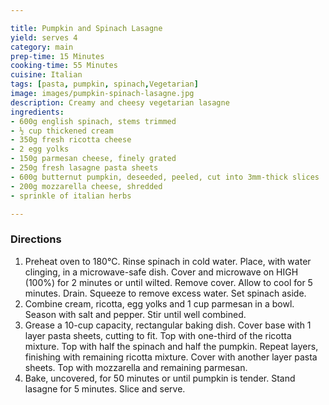```yaml
---

title: Pumpkin and Spinach Lasagne
yield: serves 4
category: main
prep-time: 15 Minutes
cooking-time: 55 Minutes
cuisine: Italian
tags: [pasta, pumpkin, spinach,Vegetarian]
image: images/pumpkin-spinach-lasagne.jpg
description: Creamy and cheesy vegetarian lasagne
ingredients:
- 600g english spinach, stems trimmed
- ½ cup thickened cream
- 350g fresh ricotta cheese
- 2 egg yolks
- 150g parmesan cheese, finely grated
- 250g fresh lasagne pasta sheets
- 600g butternut pumpkin, deseeded, peeled, cut into 3mm-thick slices
- 200g mozzarella cheese, shredded
- sprinkle of italian herbs

---
```


### Directions

1. Preheat oven to 180°C. Rinse spinach in cold water. Place, with water clinging, in a microwave-safe dish. Cover and microwave on HIGH (100%) for 2 minutes or until wilted. Remove cover. Allow to cool for 5 minutes. Drain. Squeeze to remove excess water. Set spinach aside.
2. Combine cream, ricotta, egg yolks and 1 cup parmesan in a bowl. Season with salt and pepper. Stir until well combined.
3. Grease a 10-cup capacity, rectangular baking dish. Cover base with 1 layer pasta sheets, cutting to fit. Top with one-third of the ricotta mixture. Top with half the spinach and half the pumpkin. Repeat layers, finishing with remaining ricotta mixture. Cover with another layer pasta sheets. Top with mozzarella and remaining parmesan.
4. Bake, uncovered, for 50 minutes or until pumpkin is tender. Stand lasagne for 5 minutes. Slice and serve.
